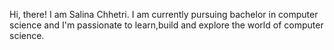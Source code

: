 Hi, there!
I am Salina Chhetri.
I am currently pursuing bachelor in computer science and I'm passionate to learn,build and explore the world of computer science.
